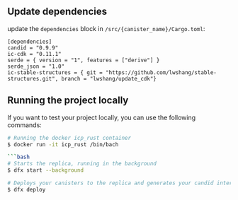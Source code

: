 ## Update dependencies

update the `dependencies` block in `/src/{canister_name}/Cargo.toml`:
```
[dependencies]
candid = "0.9.9"
ic-cdk = "0.11.1"
serde = { version = "1", features = ["derive"] }
serde_json = "1.0"
ic-stable-structures = { git = "https://github.com/lwshang/stable-structures.git", branch = "lwshang/update_cdk"}
```

## Running the project locally

If you want to test your project locally, you can use the following commands:

```bash
# Running the docker icp_rust container
$ docker run -it icp_rust /bin/bach

```bash
# Starts the replica, running in the background
$ dfx start --background

# Deploys your canisters to the replica and generates your candid interface
$ dfx deploy
```
